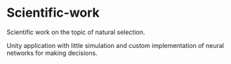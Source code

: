 # Scientific-work
Scientific work on the topic of natural selection.

Unity application with little simulation and custom implementation of neural networks for making decisions.
